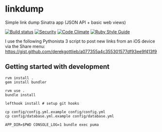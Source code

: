 # linkdump
Simple link dump Sinatra app (JSON API + basic web views)

[![Build status](https://circleci.com/gh/derekgottlieb/linkdump.svg?style=svg)](https://circleci.com/gh/derekgottlieb/linkdump)
[![Security](https://hakiri.io/github/derekgottlieb/linkdump/master.svg)](https://hakiri.io/github/derekgottlieb/linkdump/master)
[![Code Climate](https://codeclimate.com/github/derekgottlieb/linkdump/badges/gpa.svg)](https://codeclimate.com/github/derekgottlieb/linkdump)
[![Ruby Style Guide](https://img.shields.io/badge/code_style-standard-brightgreen.svg)](https://github.com/testdouble/standard)

I use the following Pythonista 3 script to post new links from an iOS device via the Share menu:
https://gist.github.com/derekgottlieb/a077355a4c355301577df93ee9f413f9

## Getting started with development

```
rvm install .
gem install bundler

rvm use .
bundle install

lefthook install # setup git hooks

cp config/config.yml.example config/config.yml
cp config/database.yml.example config/database.yml

APP_DIR=$PWD CONSOLE_LOG=1 bundle exec puma
```
